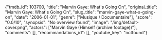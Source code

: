 {"tmdb_id": 103700, "title": "Marvin Gaye: What's Going On", "original_title": "Marvin Gaye: What's Going On", "slug_title": "marvin-gaye-what-s-going-on", "date": "2006-01-01", "genre": ["Musique / Documentaire"], "score": "0.0/10", "synopsis": "No overview found", "image": "/img/default-cover.png", "actors": ["Marvin Gaye (Himself (archive footage))"], "comments": [], "recommandations_id": [], "youtube_key": "notfound"}